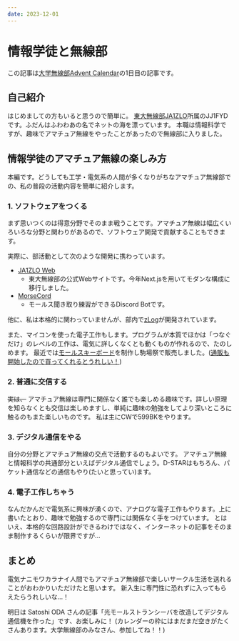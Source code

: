```yaml
---
date: 2023-12-01
---
```

# 情報学徒と無線部
この記事は[大学無線部Advent Calendar](https://adventar.org/calendars/9345)の1日目の記事です。

## 自己紹介

はじめましての方もいると思うので簡単に。
[東大無線部JA1ZLO](https://ja1zlo.u-tokyo.org/)所属のJJ1FYDです。ふだんはふわわあの名でネットの海を漂っています。
本職は情報科学ですが、趣味でアマチュア無線をやったことがあったので無線部に入りました。

## 情報学徒のアマチュア無線の楽しみ方 
本編です。どうしても工学・電気系の人間が多くなりがちなアマチュア無線部での、私の普段の活動内容を簡単に紹介します。

### 1. ソフトウェアをつくる

まず思いつくのは得意分野でそのまま戦うことです。アマチュア無線は幅広くいろいろな分野と関わりがあるので、ソフトウェア開発で貢献することもできます。

実際に、部活動として次のような開発に携わっています。

- [JA1ZLO Web](https://github.com/ja1zlo/ja1zlo.u-tokyo.org)
  - 東大無線部の公式Webサイトです。今年Next.jsを用いてモダンな構成に移行しました。
- [MorseCord](https://github.com/ibuki2003/discord_cw_bot)
  - モールス聞き取り練習ができるDiscord Botです。

他に、私は本格的に関わっていませんが、部内で[zLog](https://github.com/nextzlog/zlog)が開発されています。

また、マイコンを使った電子工作もします。プログラムが本質でほかは「つなぐだけ」のレベルの工作は、電気に詳しくなくとも動くものが作れるので、たのしめます。
最近では[モールスキーボード](https://github.com/ibuki2003/mini_cw_keyboard)を制作し駒場祭で販売しました。([通販も開始したので買ってくれるとうれしい！](https://ja1zlo.booth.pm/))

### 2. 普通に交信する

~~実は、~~ アマチュア無線は専門に関係なく誰でも楽しめる趣味です。詳しい原理を知らなくとも交信は楽しめますし、単純に趣味の勉強をしてより深いところに触るのもまた楽しいものです。
私は主にCWで599BKをやります。

### 3. デジタル通信をやる

自分の分野とアマチュア無線の交点で活動するのもよいです。
アマチュア無線と情報科学の共通部分といえばデジタル通信でしょう。D-STARはもちろん、パケット通信などの通信もやり(たいと思ってい)ます。

### 4. 電子工作しちゃう

なんだかんだで電気系に興味が湧くので、アナログな電子工作もやります。上に書いたとおり、趣味で勉強するので専門には関係なく手をつけています。
とはいえ、本格的な回路設計ができるわけではなく、インターネットの記事をそのまま制作するくらいが限界ですが…

## まとめ

電気ナニモワカラナイ人間でもアマチュア無線部で楽しいサークル生活を送れることがおわかりいただけたと思います。
新入生に専門性に恐れずに入ってもらえたらうれしいな…！

明日は Satoshi ODA さんの記事「光モールストランシーバを改造してデジタル通信機を作った」です、お楽しみに！
(カレンダーの枠にはまだまだ空きがたくさんあります。大学無線部のみなさん、参加してね！！)
